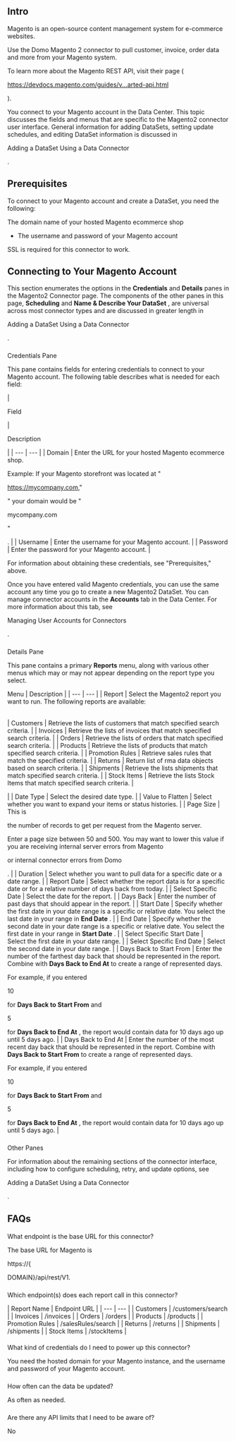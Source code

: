 

Intro
-------

Magento is an open-source content management system for e-commerce websites.

Use the Domo Magento 2 connector to pull customer, invoice, order data and more from your Magento system.

To learn more about the Magento REST API, visit their page (

https://devdocs.magento.com/guides/v...arted-api.html

).


 You connect to your Magento account in the Data Center. This topic discusses the fields and menus that are specific to the Magento2 connector user interface. General information for adding DataSets, setting update schedules, and editing DataSet information is discussed in

Adding a DataSet Using a Data Connector

.


 Prerequisites
---------------

To connect to your Magento account and create a DataSet, you need the following:

 The domain name of your hosted Magento ecommerce shop
* The username and password of your Magento account

SSL is required for this connector to work.


 Connecting to Your Magento Account
------------------------------------


 This section enumerates the options in the
 **Credentials**
 and
 **Details**
 panes in the Magento2 Connector page. The components of the other panes in this page,
 **Scheduling**
 and
 **Name & Describe Your DataSet**
 , are universal across most connector types and are discussed in greater length in

Adding a DataSet Using a Data Connector

.


###

Credentials Pane


 This pane contains fields for entering credentials to connect to your Magento account. The following table describes what is needed for each field:


|

Field

|

Description

|
| --- | --- |
|
 Domain
  |
 Enter the URL for your hosted Magento ecommerce shop.


 Example: If your Magento storefront was located at "

https://mycompany.com,"

" your domain would be "


 mycompany.com

"

.
  |
|
 Username
  |
 Enter the username for your Magento account.
  |
|
 Password
  |
 Enter the password for your Magento account.
  |

For information about obtaining these credentials, see "Prerequisites," above.

Once you have entered valid Magento credentials, you can use the same account any time you go to create a new Magento2 DataSet. You can manage connector accounts in the
 **Accounts**
 tab in the Data Center. For more information about this tab, see

Managing User Accounts for Connectors

.


###
 Details Pane

This pane contains a primary
 **Reports**
 menu, along with various other menus which may or may not appear depending on the report type you select.


 Menu
  |
 Description
  |
| --- | --- |
|
 Report
  |
 Select the Magento2 report you want to run. The following reports are available:


|  |  |
| --- | --- |
|
 Customers
  |
 Retrieve the lists of customers that match specified search criteria.
  |
|
 Invoices
  |
 Retrieve the lists of invoices that match specified search criteria.
  |
|
 Orders
  |
 Retrieve the lists of orders that match specified search criteria.
  |
|
 Products
  |
 Retrieve the lists of products that match specified search criteria.
  |
|
 Promotion Rules
  |
 Retrieve sales rules that match the specified criteria.
  |
|
 Returns
  |
 Return list of rma data objects based on search criteria.
  |
|
 Shipments
  |
 Retrieve the lists shipments that match specified search criteria.
  |
|
 Stock Items
  |
 Retrieve the lists Stock Items that match specified search criteria.
  |

|
|
 Date Type
  |
 Select the desired date type.
  |
|
 Value to Flatten
  |
 Select whether you want to expand your items or status histories.
  |
|
 Page Size
  |
 This is

the number of records to get per request from the Magento server.

Enter a page size between 50 and 500. You may want to lower this value if you are receiving internal server errors from Magento

or internal connector errors from Domo

.
  |
|
 Duration
  |
 Select whether you want to pull data for a specific date or a date range.
  |
|
 Report Date
  |
 Select whether the report data is for a specific date or for a relative number of days back from today.
  |
|
 Select Specific Date
  |
 Select the date for the report.
  |
|
 Days Back
  |
 Enter the number of past days that should appear in the report.
  |
|
 Start Date
  |
 Specify whether the first date in your date range is a specific or relative date. You select the last date in your range in
 **End Date**
 .
  |
|
 End Date
  |
 Specify whether the second date in your date range is a specific or relative date. You select the first date in your range in
 **Start Date**
 .
  |
|
 Select Specific Start Date
  |
 Select the first date in your date range.
  |
|
 Select Specific End Date
  |
 Select the second date in your date range.
  |
|
 Days Back to Start From
  |
 Enter the number of the farthest day back that should be represented in the report. Combine with
 **Days Back to End At**
 to create a range of represented days.


 For example, if you entered

10

for
 **Days Back to Start From**
 and

5

for
 **Days Back to End At**
 , the report would contain data for 10 days ago up until 5 days ago.
  |
|
 Days Back to End At
  |
 Enter the number of the most recent day back that should be represented in the report. Combine with
 **Days Back to Start From**
 to create a range of represented days.


 For example, if you entered

10

for
 **Days Back to Start From**
 and

5

for
 **Days Back to End At**
 , the report would contain data for 10 days ago up until 5 days ago.
  |


###
 Other Panes

For information about the remaining sections of the connector interface, including how to configure scheduling, retry, and update options, see

Adding a DataSet Using a Data Connector

.


 FAQs
------


####
 What endpoint is the base URL for this connector?

The base URL for Magento is

https://{

DOMAIN}/api/rest/V1.

###

Which endpoint(s) does each report call in this connector?


|
 Report Name
  |
 Endpoint URL
  |
| --- | --- |
|
 Customers
  |
 /customers/search
  |
|
 Invoices
  |
 /invoices
  |
|
 Orders
  |
 /orders
  |
|
 Products
  |
 /products
  |
|
 Promotion Rules
  |
 /salesRules/search
  |
|
 Returns
  |
 /returns
  |
|
 Shipments
  |
 /shipments
  |
|
 Stock Items
  |
 /stockItems
  |


####
 What kind of credentials do I need to power up this connector?

You need the hosted domain for your Magento instance, and the username and password of your Magento account.

###
 How often can the data be updated?

As often as needed.

###
 Are there any API limits that I need to be aware of?

No

